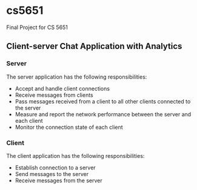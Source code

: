 cs5651
======

Final Project for CS 5651

Client-server Chat Application with Analytics
---------------------------------------------

### Server

The server application has the following responsibilities:

* Accept and handle client connections
* Receive messages from clients
* Pass messages received from a client to all other clients connected to the server
* Measure and report the network performance between the server and each client
* Monitor the connection state of each client

### Client

The client application has the following responsibilities:

* Establish connection to a server
* Send messages to the server
* Receive messages from the server
